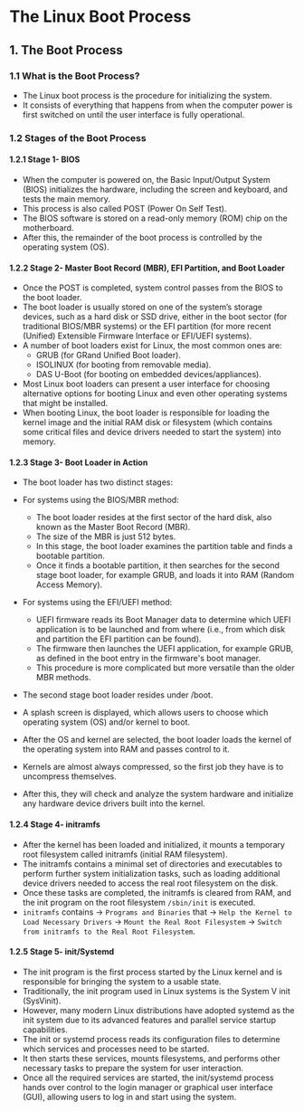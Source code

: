 # The Linux Boot Process

## 1. The Boot Process

### 1.1 What is the Boot Process?

- The Linux boot process is the procedure for initializing the system.
- It consists of everything that happens from when the computer power is first switched on until the user interface is fully operational.

### 1.2 Stages of the Boot Process

#### 1.2.1 Stage 1- BIOS

- When the computer is powered on, the Basic Input/Output System (BIOS) initializes the hardware, including the screen and keyboard, and tests the main memory.
- This process is also called POST (Power On Self Test).
- The BIOS software is stored on a read-only memory (ROM) chip on the motherboard.
- After this, the remainder of the boot process is controlled by the operating system (OS).

#### 1.2.2 Stage 2- Master Boot Record (MBR), EFI Partition, and Boot Loader

- Once the POST is completed, system control passes from the BIOS to the boot loader.
- The boot loader is usually stored on one of the system’s storage devices, such as a hard disk or SSD drive, either in the boot sector (for traditional BIOS/MBR systems) or the EFI partition (for more recent (Unified) Extensible Firmware Interface or EFI/UEFI systems).
- A number of boot loaders exist for Linux, the most common ones are:
  - GRUB (for GRand Unified Boot loader).
  - ISOLINUX (for booting from removable media).
  - DAS U-Boot (for booting on embedded devices/appliances).
- Most Linux boot loaders can present a user interface for choosing alternative options for booting Linux and even other operating systems that might be installed.
- When booting Linux, the boot loader is responsible for loading the kernel image and the initial RAM disk or filesystem (which contains some critical files and device drivers needed to start the system) into memory.

#### 1.2.3 Stage 3- Boot Loader in Action

- The boot loader has two distinct stages:
  
- For systems using the BIOS/MBR method:
  - The boot loader resides at the first sector of the hard disk, also known as the Master Boot Record (MBR).
  - The size of the MBR is just 512 bytes.
  - In this stage, the boot loader examines the partition table and finds a bootable partition.
  - Once it finds a bootable partition, it then searches for the second stage boot loader, for example GRUB, and loads it into RAM (Random Access Memory).
- For systems using the EFI/UEFI method:
  - UEFI firmware reads its Boot Manager data to determine which UEFI application is to be launched and from where (i.e., from which disk and partition the EFI partition can be found).
  - The firmware then launches the UEFI application, for example GRUB, as defined in the boot entry in the firmware's boot manager.
  - This procedure is more complicated but more versatile than the older MBR methods.

- The second stage boot loader resides under /boot.
- A splash screen is displayed, which allows users to choose which operating system (OS) and/or kernel to boot.
- After the OS and kernel are selected, the boot loader loads the kernel of the operating system into RAM and passes control to it.
- Kernels are almost always compressed, so the first job they have is to uncompress themselves.
- After this, they will check and analyze the system hardware and initialize any hardware device drivers built into the kernel.

#### 1.2.4 Stage 4- initramfs

- After the kernel has been loaded and initialized, it mounts a temporary root filesystem called initramfs (initial RAM filesystem).
- The initramfs contains a minimal set of directories and executables to perform further system initialization tasks, such as loading additional device drivers needed to access the real root filesystem on the disk.
- Once these tasks are completed, the initramfs is cleared from RAM, and the init program on the root filesystem `/sbin/init` is executed.
- `initramfs` contains -> `Programs and Binaries` that -> `Help the Kernel to Load Necessary Drivers` -> `Mount the Real Root Filesystem` -> `Switch from initramfs to the Real Root Filesystem`.

#### 1.2.5 Stage 5- init/Systemd

- The init program is the first process started by the Linux kernel and is responsible for bringing the system to a usable state.
- Traditionally, the init program used in Linux systems is the System V init (SysVinit).
- However, many modern Linux distributions have adopted systemd as the init system due to its advanced features and parallel service startup capabilities.
- The init or systemd process reads its configuration files to determine which services and processes need to be started.
- It then starts these services, mounts filesystems, and performs other necessary tasks to prepare the system for user interaction.
- Once all the required services are started, the init/systemd process hands over control to the login manager or graphical user interface (GUI), allowing users to log in and start using the system.
